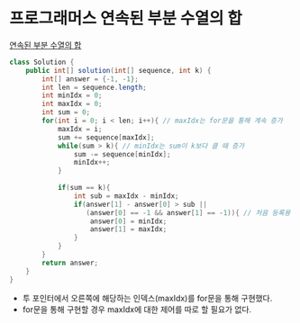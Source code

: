 # 프로그래머스 연속된 부분 수열의 합
[연속된 부분 수열의 합](https://school.programmers.co.kr/learn/courses/30/lessons/178870)
```java
class Solution {
    public int[] solution(int[] sequence, int k) {
        int[] answer = {-1, -1};
        int len = sequence.length;
        int minIdx = 0;
        int maxIdx = 0;
        int sum = 0; 
        for(int i = 0; i < len; i++){ // maxIdx는 for문을 통해 계속 증가
            maxIdx = i;
            sum += sequence[maxIdx];
            while(sum > k){ // minIdx는 sum이 k보다 클 때 증가
                sum -= sequence[minIdx];
                minIdx++;
            }
            
            if(sum == k){
                int sub = maxIdx - minIdx;
                if(answer[1] - answer[0] > sub || 
                   (answer[0] == -1 && answer[1] == -1)){ // 처음 등록용
                    answer[0] = minIdx;
                    answer[1] = maxIdx;
                }
            }
        }
        return answer;
    }
}
```
* 투 포인터에서 오른쪽에 해당하는 인덱스(maxIdx)를 for문을 통해 구현했다.
* for문을 통해 구현할 경우 maxIdx에 대한 제어를 따로 할 필요가 없다.